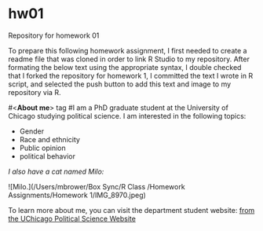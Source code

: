 

# hw01
Repository for homework 01

To prepare this following homework assignment, I first needed to create a readme file that was cloned in order to link R Studio to my repository. After formating the below text using the appropriate syntax, I double checked that I forked the repository for homework 1, I committed the text I wrote in R script, and selected the push button to add this text and image to my repository via R. 

#<**About me**> tag
#I am a PhD graduate student at the University of Chicago studying political science. I am interested in the following topics:

* Gender
* Race and ethnicity
* Public opinion
* political behavior

*I also have a cat named Milo:*

![Milo.](/Users/mbrower/Box Sync/R Class /Homework Assignments/Homework 1/IMG_8970.jpeg)

To learn more about me, you can visit the department student website: [from the UChicago Political Science Website](http://political-science.uchicago.edu/directory/margaret-brower)


